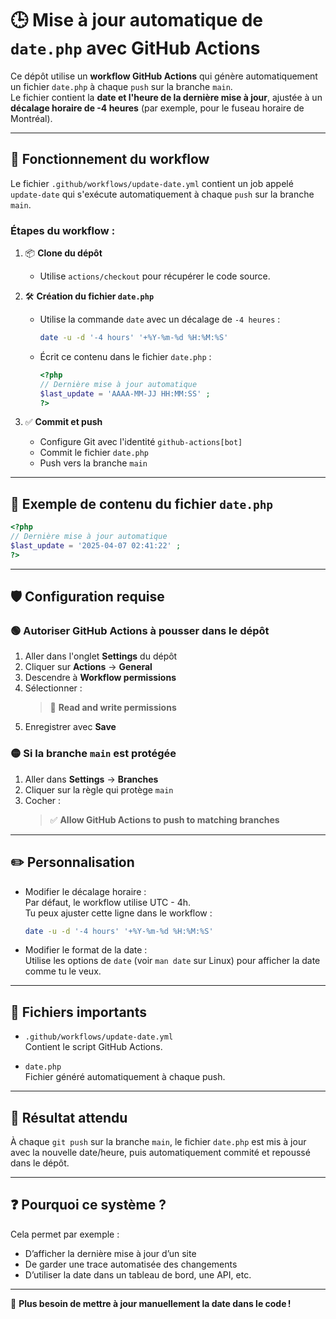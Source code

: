 
# 🕒 Mise à jour automatique de `date.php` avec GitHub Actions

Ce dépôt utilise un **workflow GitHub Actions** qui génère automatiquement un fichier `date.php` à chaque `push` sur la branche `main`.  
Le fichier contient la **date et l'heure de la dernière mise à jour**, ajustée à un **décalage horaire de -4 heures** (par exemple, pour le fuseau horaire de Montréal).

---

## 🔧 Fonctionnement du workflow

Le fichier `.github/workflows/update-date.yml` contient un job appelé `update-date` qui s'exécute automatiquement à chaque `push` sur la branche `main`.

### Étapes du workflow :

1. 📦 **Clone du dépôt**
   - Utilise `actions/checkout` pour récupérer le code source.

2. 🛠️ **Création du fichier `date.php`**
   - Utilise la commande `date` avec un décalage de `-4 heures` :
     ```bash
     date -u -d '-4 hours' '+%Y-%m-%d %H:%M:%S'
     ```
   - Écrit ce contenu dans le fichier `date.php` :
     ```php
     <?php
     // Dernière mise à jour automatique
     $last_update = 'AAAA-MM-JJ HH:MM:SS' ;
     ?>
     ```

3. ✅ **Commit et push**
   - Configure Git avec l'identité `github-actions[bot]`
   - Commit le fichier `date.php`
   - Push vers la branche `main`

---

## 📂 Exemple de contenu du fichier `date.php`

```php
<?php
// Dernière mise à jour automatique
$last_update = '2025-04-07 02:41:22' ;
?>
```

---

## 🛡️ Configuration requise

### 🟢 Autoriser GitHub Actions à pousser dans le dépôt

1. Aller dans l'onglet **Settings** du dépôt
2. Cliquer sur **Actions** → **General**
3. Descendre à **Workflow permissions**
4. Sélectionner :
   > 🔘 **Read and write permissions**
5. Enregistrer avec **Save**

### 🟡 Si la branche `main` est protégée

1. Aller dans **Settings** → **Branches**
2. Cliquer sur la règle qui protège `main`
3. Cocher :
   > ✅ **Allow GitHub Actions to push to matching branches**

---

## ✏️ Personnalisation

- Modifier le décalage horaire :  
  Par défaut, le workflow utilise UTC - 4h.  
  Tu peux ajuster cette ligne dans le workflow :
  ```bash
  date -u -d '-4 hours' '+%Y-%m-%d %H:%M:%S'
  ```

- Modifier le format de la date :  
  Utilise les options de `date` (voir `man date` sur Linux) pour afficher la date comme tu le veux.

---

## 📁 Fichiers importants

- `.github/workflows/update-date.yml`  
  Contient le script GitHub Actions.

- `date.php`  
  Fichier généré automatiquement à chaque push.

---

## 📌 Résultat attendu

À chaque `git push` sur la branche `main`, le fichier `date.php` est mis à jour avec la nouvelle date/heure, puis automatiquement commité et repoussé dans le dépôt.

---

## ❓ Pourquoi ce système ?

Cela permet par exemple :
- D’afficher la dernière mise à jour d’un site
- De garder une trace automatisée des changements
- D’utiliser la date dans un tableau de bord, une API, etc.

---

🎉 **Plus besoin de mettre à jour manuellement la date dans le code !**
